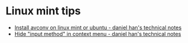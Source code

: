 # Linux mint tips
- [Install avconv on linux mint or ubuntu - daniel han's technical notes](./install-avconv-on-linux-mint-or-ubuntu.md)
- [Hide "input method" in context menu - daniel han's technical notes](./hide-input-method-in-context-menu.md)
